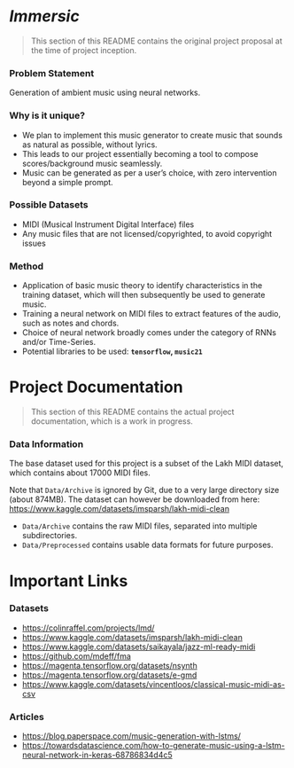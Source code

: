 # _Immersic_
> This section of this README contains the original project proposal at the time of project inception.
### Problem Statement
Generation of ambient music using neural networks.
### Why is it unique? 
- We plan to implement this music generator to create music that sounds as natural as possible, without lyrics. 
- This leads to our project essentially becoming a tool to compose scores/background music seamlessly. 
- Music can be generated as per a user’s choice, with zero intervention beyond a simple prompt.
### Possible Datasets
- MIDI (Musical Instrument Digital Interface) files
- Any music files that are not licensed/copyrighted, to avoid copyright issues
### Method
- Application of basic music theory to identify characteristics in the training dataset, which will then subsequently be used to generate music.
- Training a neural network on MIDI files to extract features of the audio, such as notes and chords.
- Choice of neural network broadly comes under the category of RNNs and/or Time-Series.
- Potential libraries to be used: **`tensorflow`, `music21`**

# Project Documentation
> This section of this README contains the actual project documentation, which is a work in progress.
### Data Information
The base dataset used for this project is a subset of the Lakh MIDI dataset, which contains about 17000 MIDI files.

Note that `Data/Archive` is ignored by Git, due to a very large directory size (about 874MB).
The dataset can however be downloaded from here: https://www.kaggle.com/datasets/imsparsh/lakh-midi-clean
- `Data/Archive` contains the raw MIDI files, separated into multiple subdirectories.
- `Data/Preprocessed` contains usable data formats for future purposes.

# Important Links
### Datasets
- https://colinraffel.com/projects/lmd/
- https://www.kaggle.com/datasets/imsparsh/lakh-midi-clean
- https://www.kaggle.com/datasets/saikayala/jazz-ml-ready-midi
- https://github.com/mdeff/fma
- https://magenta.tensorflow.org/datasets/nsynth
- https://magenta.tensorflow.org/datasets/e-gmd
- https://www.kaggle.com/datasets/vincentloos/classical-music-midi-as-csv

### Articles
- https://blog.paperspace.com/music-generation-with-lstms/
- https://towardsdatascience.com/how-to-generate-music-using-a-lstm-neural-network-in-keras-68786834d4c5